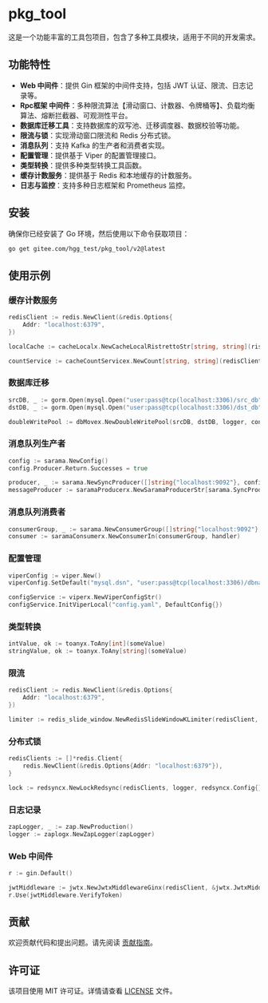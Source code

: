 # pkg_tool

这是一个功能丰富的工具包项目，包含了多种工具模块，适用于不同的开发需求。

## 功能特性

- **Web 中间件**：提供 Gin 框架的中间件支持，包括 JWT 认证、限流、日志记录等。
- **Rpc框架 中间件**：多种限流算法【滑动窗口、计数器、令牌桶等】、负载均衡算法、熔断拦截器、可观测性平台。
- **数据库迁移工具**：支持数据库的双写池、迁移调度器、数据校验等功能。
- **限流与锁**：实现滑动窗口限流和 Redis 分布式锁。
- **消息队列**：支持 Kafka 的生产者和消费者实现。
- **配置管理**：提供基于 Viper 的配置管理接口。
- **类型转换**：提供多种类型转换工具函数。
- **缓存计数服务**：提供基于 Redis 和本地缓存的计数服务。
- **日志与监控**：支持多种日志框架和 Prometheus 监控。


## 安装

确保你已经安装了 Go 环境，然后使用以下命令获取项目：

```bash
go get gitee.com/hgg_test/pkg_tool/v2@latest
```

## 使用示例

### 缓存计数服务

```go
redisClient := redis.NewClient(&redis.Options{
    Addr: "localhost:6379",
})

localCache := cacheLocalx.NewCacheLocalRistrettoStr[string, string](ristretto.NewCache[string, string]())

countService := cacheCountServicex.NewCount[string, string](redisClient, localCache)
```

### 数据库迁移

```go
srcDB, _ := gorm.Open(mysql.Open("user:pass@tcp(localhost:3306)/src_db"), &gorm.Config{})
dstDB, _ := gorm.Open(mysql.Open("user:pass@tcp(localhost:3306)/dst_db"), &gorm.Config{})

doubleWritePool := dbMovex.NewDoubleWritePool(srcDB, dstDB, logger, config...)
```

### 消息队列生产者

```go
config := sarama.NewConfig()
config.Producer.Return.Successes = true

producer, _ := sarama.NewSyncProducer([]string{"localhost:9092"}, config)
messageProducer := saramaProducerx.NewSaramaProducerStr[sarama.SyncProducer](producer, config)
```

### 消息队列消费者

```go
consumerGroup, _ := sarama.NewConsumerGroup([]string{"localhost:9092"}, "group_id", sarama.NewConfig())
consumer := saramaConsumerx.NewConsumerIn(consumerGroup, handler)
```

### 配置管理

```go
viperConfig := viper.New()
viperConfig.SetDefault("mysql.dsn", "user:pass@tcp(localhost:3306)/dbname")

configService := viperx.NewViperConfigStr()
configService.InitViperLocal("config.yaml", DefaultConfig{})
```

### 类型转换

```go
intValue, ok := toanyx.ToAny[int](someValue)
stringValue, ok := toanyx.ToAny[string](someValue)
```

### 限流

```go
redisClient := redis.NewClient(&redis.Options{
    Addr: "localhost:6379",
})

limiter := redis_slide_window.NewRedisSlideWindowKLimiter(redisClient, time.Minute, 100)
```

### 分布式锁

```go
redisClients := []*redis.Client{
    redis.NewClient(&redis.Options{Addr: "localhost:6379"}),
}

lock := redsyncx.NewLockRedsync(redisClients, logger, redsyncx.Config{})
```

### 日志记录

```go
zapLogger, _ := zap.NewProduction()
logger := zaplogx.NewZapLogger(zapLogger)
```

### Web 中间件

```go
r := gin.Default()

jwtMiddleware := jwtx.NewJwtxMiddlewareGinx(redisClient, &jwtx.JwtxMiddlewareGinxConfig{})
r.Use(jwtMiddleware.VerifyToken)
```

## 贡献

欢迎贡献代码和提出问题。请先阅读 [贡献指南](CONTRIBUTING.md)。

## 许可证

该项目使用 MIT 许可证。详情请查看 [LICENSE](LICENSE) 文件。